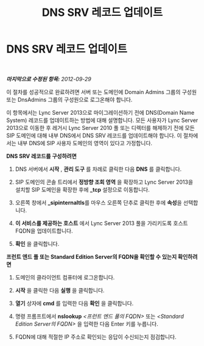 ﻿---
title: DNS SRV 레코드 업데이트
TOCTitle: DNS SRV 레코드 업데이트
ms:assetid: 9542b91a-108c-4980-89ec-634905cbbf26
ms:mtpsurl: https://technet.microsoft.com/ko-kr/library/JJ688139(v=OCS.15)
ms:contentKeyID: 49885879
ms.date: 08/24/2015
mtps_version: v=OCS.15
ms.translationtype: HT
---

# DNS SRV 레코드 업데이트

 

_**마지막으로 수정된 항목:** 2012-09-29_

이 절차를 성공적으로 완료하려면 서버 또는 도메인에 Domain Admins 그룹의 구성원 또는 DnsAdmins 그룹의 구성원으로 로그온해야 합니다.

이 항목에서는 Lync Server 2013으로 마이그레이션하기 전에 DNS(Domain Name System) 레코드를 업데이트하는 방법에 대해 설명합니다. 모든 사용자가 Lync Server 2013으로 이동한 후 레거시 Lync Server 2010 풀 또는 디렉터를 해제하기 전에 모든 SIP 도메인에 대해 내부 DNS에서 DNS SRV 레코드를 업데이트해야 합니다. 이 절차에서는 내부 DNS에 SIP 사용자 도메인의 영역이 있다고 가정합니다.

**DNS SRV 레코드를 구성하려면**

1.  DNS 서버에서 **시작** , **관리 도구** 를 차례로 클릭한 다음 **DNS** 를 클릭합니다.

2.  SIP 도메인의 콘솔 트리에서 **정방향 조회 영역** 을 확장하고 Lync Server 2013을 설치할 SIP 도메인을 확장한 후에 **\_tcp** 설정으로 이동합니다.

3.  오른쪽 창에서 **\_sipinternaltls**를 마우스 오른쪽 단추로 클릭한 후에 **속성**을 선택합니다.

4.  **이 서비스를 제공하는 호스트** 에서 Lync Server 2013 풀을 가리키도록 호스트 FQDN을 업데이트합니다.

5.  **확인** 을 클릭합니다.

**프런트 엔드 풀 또는 Standard Edition Server의 FQDN을 확인할 수 있는지 확인하려면**

1.  도메인의 클라이언트 컴퓨터에 로그온합니다.

2.  **시작** 을 클릭한 다음 **실행** 을 클릭합니다.

3.  **열기** 상자에 **cmd** 를 입력한 다음 **확인** 을 클릭합니다.

4.  명령 프롬프트에서 **nslookup** *\<프런트 엔드 풀의 FQDN\>* 또는 *\<Standard Edition Server의 FQDN\>* 을 입력한 다음 Enter 키를 누릅니다.

5.  FQDN에 대해 적절한 IP 주소로 확인되는 응답이 수신되는지 점검합니다.

